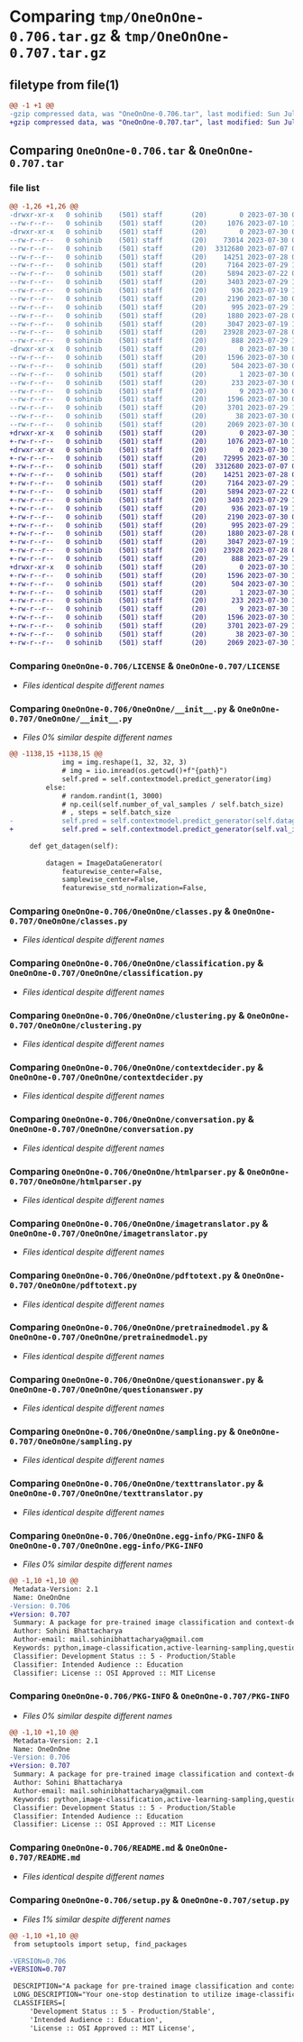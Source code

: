 # Comparing `tmp/OneOnOne-0.706.tar.gz` & `tmp/OneOnOne-0.707.tar.gz`

## filetype from file(1)

```diff
@@ -1 +1 @@
-gzip compressed data, was "OneOnOne-0.706.tar", last modified: Sun Jul 30 09:53:15 2023, max compression
+gzip compressed data, was "OneOnOne-0.707.tar", last modified: Sun Jul 30 10:03:32 2023, max compression
```

## Comparing `OneOnOne-0.706.tar` & `OneOnOne-0.707.tar`

### file list

```diff
@@ -1,26 +1,26 @@
-drwxr-xr-x   0 sohinib    (501) staff       (20)        0 2023-07-30 09:53:15.432119 OneOnOne-0.706/
--rw-r--r--   0 sohinib    (501) staff       (20)     1076 2023-07-10 14:29:42.000000 OneOnOne-0.706/LICENSE
-drwxr-xr-x   0 sohinib    (501) staff       (20)        0 2023-07-30 09:53:15.429093 OneOnOne-0.706/OneOnOne/
--rw-r--r--   0 sohinib    (501) staff       (20)    73014 2023-07-30 09:53:11.000000 OneOnOne-0.706/OneOnOne/__init__.py
--rw-r--r--   0 sohinib    (501) staff       (20)  3312680 2023-07-07 06:05:06.000000 OneOnOne-0.706/OneOnOne/classes.py
--rw-r--r--   0 sohinib    (501) staff       (20)    14251 2023-07-28 06:59:10.000000 OneOnOne-0.706/OneOnOne/classification.py
--rw-r--r--   0 sohinib    (501) staff       (20)     7164 2023-07-29 12:25:37.000000 OneOnOne-0.706/OneOnOne/clustering.py
--rw-r--r--   0 sohinib    (501) staff       (20)     5894 2023-07-22 03:02:07.000000 OneOnOne-0.706/OneOnOne/contextdecider.py
--rw-r--r--   0 sohinib    (501) staff       (20)     3403 2023-07-29 18:08:15.000000 OneOnOne-0.706/OneOnOne/conversation.py
--rw-r--r--   0 sohinib    (501) staff       (20)      936 2023-07-19 15:12:54.000000 OneOnOne-0.706/OneOnOne/htmlparser.py
--rw-r--r--   0 sohinib    (501) staff       (20)     2190 2023-07-30 08:22:15.000000 OneOnOne-0.706/OneOnOne/imagetranslator.py
--rw-r--r--   0 sohinib    (501) staff       (20)      995 2023-07-29 18:59:58.000000 OneOnOne-0.706/OneOnOne/pdftotext.py
--rw-r--r--   0 sohinib    (501) staff       (20)     1880 2023-07-28 06:59:09.000000 OneOnOne-0.706/OneOnOne/pretrainedmodel.py
--rw-r--r--   0 sohinib    (501) staff       (20)     3047 2023-07-19 17:26:04.000000 OneOnOne-0.706/OneOnOne/questionanswer.py
--rw-r--r--   0 sohinib    (501) staff       (20)    23928 2023-07-28 06:59:10.000000 OneOnOne-0.706/OneOnOne/sampling.py
--rw-r--r--   0 sohinib    (501) staff       (20)      888 2023-07-29 17:53:14.000000 OneOnOne-0.706/OneOnOne/texttranslator.py
-drwxr-xr-x   0 sohinib    (501) staff       (20)        0 2023-07-30 09:53:15.431311 OneOnOne-0.706/OneOnOne.egg-info/
--rw-r--r--   0 sohinib    (501) staff       (20)     1596 2023-07-30 09:53:15.000000 OneOnOne-0.706/OneOnOne.egg-info/PKG-INFO
--rw-r--r--   0 sohinib    (501) staff       (20)      504 2023-07-30 09:53:15.000000 OneOnOne-0.706/OneOnOne.egg-info/SOURCES.txt
--rw-r--r--   0 sohinib    (501) staff       (20)        1 2023-07-30 09:53:15.000000 OneOnOne-0.706/OneOnOne.egg-info/dependency_links.txt
--rw-r--r--   0 sohinib    (501) staff       (20)      233 2023-07-30 09:53:15.000000 OneOnOne-0.706/OneOnOne.egg-info/requires.txt
--rw-r--r--   0 sohinib    (501) staff       (20)        9 2023-07-30 09:53:15.000000 OneOnOne-0.706/OneOnOne.egg-info/top_level.txt
--rw-r--r--   0 sohinib    (501) staff       (20)     1596 2023-07-30 09:53:15.431750 OneOnOne-0.706/PKG-INFO
--rw-r--r--   0 sohinib    (501) staff       (20)     3701 2023-07-29 19:02:55.000000 OneOnOne-0.706/README.md
--rw-r--r--   0 sohinib    (501) staff       (20)       38 2023-07-30 09:53:15.432232 OneOnOne-0.706/setup.cfg
--rw-r--r--   0 sohinib    (501) staff       (20)     2069 2023-07-30 09:53:11.000000 OneOnOne-0.706/setup.py
+drwxr-xr-x   0 sohinib    (501) staff       (20)        0 2023-07-30 10:03:32.531090 OneOnOne-0.707/
+-rw-r--r--   0 sohinib    (501) staff       (20)     1076 2023-07-10 14:29:42.000000 OneOnOne-0.707/LICENSE
+drwxr-xr-x   0 sohinib    (501) staff       (20)        0 2023-07-30 10:03:32.528166 OneOnOne-0.707/OneOnOne/
+-rw-r--r--   0 sohinib    (501) staff       (20)    72995 2023-07-30 10:01:39.000000 OneOnOne-0.707/OneOnOne/__init__.py
+-rw-r--r--   0 sohinib    (501) staff       (20)  3312680 2023-07-07 06:05:06.000000 OneOnOne-0.707/OneOnOne/classes.py
+-rw-r--r--   0 sohinib    (501) staff       (20)    14251 2023-07-28 06:59:10.000000 OneOnOne-0.707/OneOnOne/classification.py
+-rw-r--r--   0 sohinib    (501) staff       (20)     7164 2023-07-29 12:25:37.000000 OneOnOne-0.707/OneOnOne/clustering.py
+-rw-r--r--   0 sohinib    (501) staff       (20)     5894 2023-07-22 03:02:07.000000 OneOnOne-0.707/OneOnOne/contextdecider.py
+-rw-r--r--   0 sohinib    (501) staff       (20)     3403 2023-07-29 18:08:15.000000 OneOnOne-0.707/OneOnOne/conversation.py
+-rw-r--r--   0 sohinib    (501) staff       (20)      936 2023-07-19 15:12:54.000000 OneOnOne-0.707/OneOnOne/htmlparser.py
+-rw-r--r--   0 sohinib    (501) staff       (20)     2190 2023-07-30 08:22:15.000000 OneOnOne-0.707/OneOnOne/imagetranslator.py
+-rw-r--r--   0 sohinib    (501) staff       (20)      995 2023-07-29 18:59:58.000000 OneOnOne-0.707/OneOnOne/pdftotext.py
+-rw-r--r--   0 sohinib    (501) staff       (20)     1880 2023-07-28 06:59:09.000000 OneOnOne-0.707/OneOnOne/pretrainedmodel.py
+-rw-r--r--   0 sohinib    (501) staff       (20)     3047 2023-07-19 17:26:04.000000 OneOnOne-0.707/OneOnOne/questionanswer.py
+-rw-r--r--   0 sohinib    (501) staff       (20)    23928 2023-07-28 06:59:10.000000 OneOnOne-0.707/OneOnOne/sampling.py
+-rw-r--r--   0 sohinib    (501) staff       (20)      888 2023-07-29 17:53:14.000000 OneOnOne-0.707/OneOnOne/texttranslator.py
+drwxr-xr-x   0 sohinib    (501) staff       (20)        0 2023-07-30 10:03:32.530254 OneOnOne-0.707/OneOnOne.egg-info/
+-rw-r--r--   0 sohinib    (501) staff       (20)     1596 2023-07-30 10:03:32.000000 OneOnOne-0.707/OneOnOne.egg-info/PKG-INFO
+-rw-r--r--   0 sohinib    (501) staff       (20)      504 2023-07-30 10:03:32.000000 OneOnOne-0.707/OneOnOne.egg-info/SOURCES.txt
+-rw-r--r--   0 sohinib    (501) staff       (20)        1 2023-07-30 10:03:32.000000 OneOnOne-0.707/OneOnOne.egg-info/dependency_links.txt
+-rw-r--r--   0 sohinib    (501) staff       (20)      233 2023-07-30 10:03:32.000000 OneOnOne-0.707/OneOnOne.egg-info/requires.txt
+-rw-r--r--   0 sohinib    (501) staff       (20)        9 2023-07-30 10:03:32.000000 OneOnOne-0.707/OneOnOne.egg-info/top_level.txt
+-rw-r--r--   0 sohinib    (501) staff       (20)     1596 2023-07-30 10:03:32.530691 OneOnOne-0.707/PKG-INFO
+-rw-r--r--   0 sohinib    (501) staff       (20)     3701 2023-07-29 19:02:55.000000 OneOnOne-0.707/README.md
+-rw-r--r--   0 sohinib    (501) staff       (20)       38 2023-07-30 10:03:32.531228 OneOnOne-0.707/setup.cfg
+-rw-r--r--   0 sohinib    (501) staff       (20)     2069 2023-07-30 10:03:17.000000 OneOnOne-0.707/setup.py
```

### Comparing `OneOnOne-0.706/LICENSE` & `OneOnOne-0.707/LICENSE`

 * *Files identical despite different names*

### Comparing `OneOnOne-0.706/OneOnOne/__init__.py` & `OneOnOne-0.707/OneOnOne/__init__.py`

 * *Files 0% similar despite different names*

```diff
@@ -1138,15 +1138,15 @@
             img = img.reshape(1, 32, 32, 3)
             # img = iio.imread(os.getcwd()+f"{path}")
             self.pred = self.contextmodel.predict_generator(img)
         else:
             # random.randint(1, 3000)
             # np.ceil(self.number_of_val_samples / self.batch_size)
             # , steps = self.batch_size
-            self.pred = self.contextmodel.predict_generator(self.datagen.flow(self.val_it), steps = self.batch_size)
+            self.pred = self.contextmodel.predict_generator(self.val_it, steps = self.batch_size)
 
     def get_datagen(self):
 
         datagen = ImageDataGenerator(
             featurewise_center=False,
             samplewise_center=False,
             featurewise_std_normalization=False,
```

### Comparing `OneOnOne-0.706/OneOnOne/classes.py` & `OneOnOne-0.707/OneOnOne/classes.py`

 * *Files identical despite different names*

### Comparing `OneOnOne-0.706/OneOnOne/classification.py` & `OneOnOne-0.707/OneOnOne/classification.py`

 * *Files identical despite different names*

### Comparing `OneOnOne-0.706/OneOnOne/clustering.py` & `OneOnOne-0.707/OneOnOne/clustering.py`

 * *Files identical despite different names*

### Comparing `OneOnOne-0.706/OneOnOne/contextdecider.py` & `OneOnOne-0.707/OneOnOne/contextdecider.py`

 * *Files identical despite different names*

### Comparing `OneOnOne-0.706/OneOnOne/conversation.py` & `OneOnOne-0.707/OneOnOne/conversation.py`

 * *Files identical despite different names*

### Comparing `OneOnOne-0.706/OneOnOne/htmlparser.py` & `OneOnOne-0.707/OneOnOne/htmlparser.py`

 * *Files identical despite different names*

### Comparing `OneOnOne-0.706/OneOnOne/imagetranslator.py` & `OneOnOne-0.707/OneOnOne/imagetranslator.py`

 * *Files identical despite different names*

### Comparing `OneOnOne-0.706/OneOnOne/pdftotext.py` & `OneOnOne-0.707/OneOnOne/pdftotext.py`

 * *Files identical despite different names*

### Comparing `OneOnOne-0.706/OneOnOne/pretrainedmodel.py` & `OneOnOne-0.707/OneOnOne/pretrainedmodel.py`

 * *Files identical despite different names*

### Comparing `OneOnOne-0.706/OneOnOne/questionanswer.py` & `OneOnOne-0.707/OneOnOne/questionanswer.py`

 * *Files identical despite different names*

### Comparing `OneOnOne-0.706/OneOnOne/sampling.py` & `OneOnOne-0.707/OneOnOne/sampling.py`

 * *Files identical despite different names*

### Comparing `OneOnOne-0.706/OneOnOne/texttranslator.py` & `OneOnOne-0.707/OneOnOne/texttranslator.py`

 * *Files identical despite different names*

### Comparing `OneOnOne-0.706/OneOnOne.egg-info/PKG-INFO` & `OneOnOne-0.707/OneOnOne.egg-info/PKG-INFO`

 * *Files 0% similar despite different names*

```diff
@@ -1,10 +1,10 @@
 Metadata-Version: 2.1
 Name: OneOnOne
-Version: 0.706
+Version: 0.707
 Summary: A package for pre-trained image classification and context-decider for question-answering chatbots.
 Author: Sohini Bhattacharya
 Author-email: mail.sohinibhattacharya@gmail.com
 Keywords: python,image-classification,active-learning-sampling,question-answering,pre-trained models,tiny-image-net,speech-recognition,cifar10
 Classifier: Development Status :: 5 - Production/Stable
 Classifier: Intended Audience :: Education
 Classifier: License :: OSI Approved :: MIT License
```

### Comparing `OneOnOne-0.706/PKG-INFO` & `OneOnOne-0.707/PKG-INFO`

 * *Files 0% similar despite different names*

```diff
@@ -1,10 +1,10 @@
 Metadata-Version: 2.1
 Name: OneOnOne
-Version: 0.706
+Version: 0.707
 Summary: A package for pre-trained image classification and context-decider for question-answering chatbots.
 Author: Sohini Bhattacharya
 Author-email: mail.sohinibhattacharya@gmail.com
 Keywords: python,image-classification,active-learning-sampling,question-answering,pre-trained models,tiny-image-net,speech-recognition,cifar10
 Classifier: Development Status :: 5 - Production/Stable
 Classifier: Intended Audience :: Education
 Classifier: License :: OSI Approved :: MIT License
```

### Comparing `OneOnOne-0.706/README.md` & `OneOnOne-0.707/README.md`

 * *Files identical despite different names*

### Comparing `OneOnOne-0.706/setup.py` & `OneOnOne-0.707/setup.py`

 * *Files 1% similar despite different names*

```diff
@@ -1,10 +1,10 @@
 from setuptools import setup, find_packages
 
-VERSION=0.706
+VERSION=0.707
 
 DESCRIPTION="A package for pre-trained image classification and context-decider for question-answering chatbots."
 LONG_DESCRIPTION="Your one-stop destination to utilize image-classification models with just one line of code. A library meant to simplify your life by providing you with pre-trained models like ResNet50, EfficientNetVB6, VGG19, etc. You can simply opt for training your own models from scratch by just tweaking a few values. If you want to try popular active-learning sampling methods on image classification, no need to worry! This library has got you covered. Along with that for simple-bridging and basic into NLP, we have context-deciders, HTML parsers and simple chatbot object classes, to create an interface similar to Google Lens. You input an image or item that you are curious about and you can ask one-on-one questions from the chatbot. This is made possible by using the tiny imagenet dataset. This library is being actively updated and new features are being added frequently. New datasets and pre-trained models will be updated soon. Feel free to share your feedback! I would really appreciate it!"
 CLASSIFIERS=[
     'Development Status :: 5 - Production/Stable',
     'Intended Audience :: Education',
     'License :: OSI Approved :: MIT License',
```

